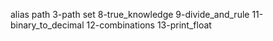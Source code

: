 alias
path
3-path
set
8-true_knowledge
9-divide_and_rule
11-binary_to_decimal
12-combinations
13-print_float
